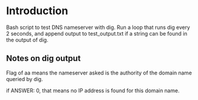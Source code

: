 Introduction
============

Bash script to test DNS nameserver with dig. Run a loop that runs dig every 2 seconds, and append output to test_output.txt if a string can be found in the output of dig.

Notes on dig output
-------------------

Flag of aa means the nameserver asked is the authority of the domain name queried by dig.

if ANSWER: 0, that means no IP address is found for this domain name.

